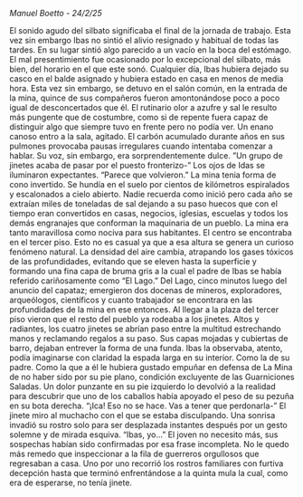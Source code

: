 *Manuel Boetto - 24/2/25*


El sonido agudo del silbato significaba el final de la jornada de trabajo. Esta vez sin embargo Ibas no sintió el alivio resignado y habitual de todas las tardes. En su lugar sintió  algo parecido a un vacío en la boca del estómago.  El mal presentimiento fue ocasionado por lo excepcional del silbato, más bien, del horario en el que este sonó. 
Cualquier día, Ibas hubiera dejado su casco en el balde asignado y hubiera estado en casa en menos de media hora. Esta vez sin embargo, se detuvo en el salón común, en la entrada de la mina, quince de sus compañeros fueron amontonándose poco a poco igual de desconcertados que él. El rutinario olor a azufre y sal le resulto más pungente que de costumbre, como si de repente fuera capaz de distinguir algo que siempre tuvo en frente pero no podía ver. 
Un enano canoso entro a la sala, agitado. El carbón acumulado durante años en sus pulmones provocaba pausas irregulares cuando intentaba comenzar a hablar. Su voz, sin embargo, era sorprendentemente dulce. 
”Un grupo de jinetes acaba de pasar por el puesto fronterizo-” Los ojos de Idas se iluminaron expectantes. “Parece que volvieron.”
La mina tenia forma de cono invertido. Se hundía en el suelo por cientos de kilómetros espiralados y escalonados a cielo abierto. Nadie recuerda como inició pero cada año se extraían miles de toneladas de sal dejando a su paso huecos que con el tiempo eran convertidos en casas, negocios, iglesias, escuelas y todos los demás engranajes que conforman la maquinaria de un pueblo. 
La mina era tanto maravillosa como nociva para sus habitantes. El centro se encontraba en el tercer piso. Esto no es casual ya que a esa altura se genera un curioso fenómeno natural. La densidad del aire cambia, atrapando los gases tóxicos de las profundidades, evitando que se eleven hasta la superficie y formando una fina capa de bruma gris a la cual el padre de Ibas se había referido cariñosamente como “El Lago.” 
Del Lago, cinco minutos luego del anuncio del capataz; emergieron dos docenas de mineros, exploradores, arqueólogos, científicos y cuanto trabajador se encontrara en las profundidades de la mina en ese entonces. Al llegar a la plaza del tercer piso vieron que el resto del pueblo ya rodeaba a los jinetes.
Altos y radiantes, los cuatro jinetes se abrían paso entre la multitud estrechando manos y reclamando regalos a su paso. Sus capas mojadas y cubiertas de barro, dejaban entrever la forma de una funda. Ibas la observaba, atento, podía imaginarse con claridad la espada larga en su interior. Como la de su padre. Como la que a él le hubiera gustado empuñar en defensa de La Mina de no haber sido por su pie plano, condición excluyente de las Guarniciones Saladas.
Un dolor punzante en su pie izquierdo lo devolvió a la realidad para descubrir que uno de los caballos había apoyado el peso de su pezuña en su bota derecha. “¡Ica! Eso no se hace. Vas a tener que perdonarla-” El jinete miro al muchacho con el que se estaba disculpando. Una sonrisa invadió su rostro solo para ser desplazada instantes después por un gesto solemne y de mirada esquiva. “Ibas, yo…”
El joven no necesito más, sus sospechas habían sido confirmadas por esa frase incompleta. No le quedo más remedo que inspeccionar a la fila de guerreros orgullosos que regresaban a casa. Uno por uno recorrió los rostros familiares con furtiva decepción hasta que terminó enfrentándose a la quinta mula la cual, como era de esperarse, no tenía jinete.